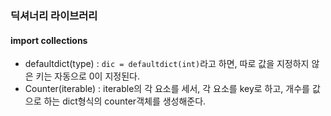 ### 딕셔너리 라이브러리

#### import collections

- defaultdict(type) : `dic = defaultdict(int)`라고 하면, 따로 값을 지정하지 않은 키는 자동으로 0이 지정된다.
- Counter(iterable) : iterable의 각 요소를 세서, 각 요소를 key로 하고, 개수를 값으로 하는 dict형식의 counter객체를 생성해준다.
